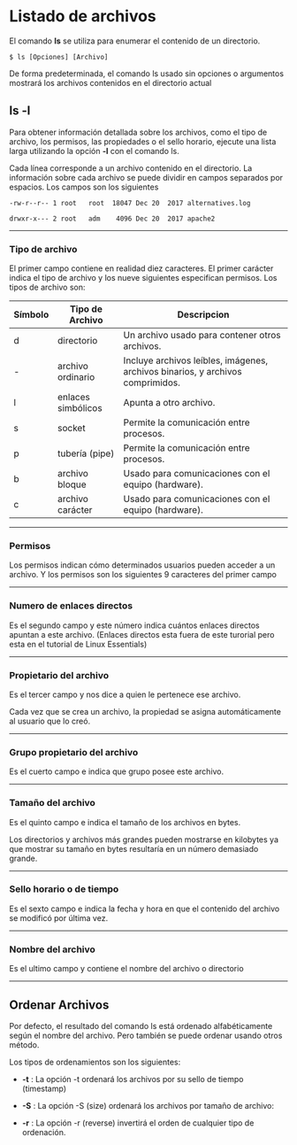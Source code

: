 # Listado de archivos

El comando **ls** se utiliza para enumerar el contenido de un directorio. 

```linux
$ ls [Opciones] [Archivo]
```

De forma predeterminada, el comando ls usado sin opciones o argumentos mostrará los archivos contenidos en el directorio actual

## ls -l

Para obtener información detallada sobre los archivos, como el tipo de archivo, los permisos, las propiedades o el sello horario, ejecute una lista larga utilizando la opción **-l** con el comando ls.

Cada línea corresponde a un archivo contenido en el directorio. La información sobre cada archivo se puede dividir en campos separados por espacios. Los campos son los siguientes

```terminal
-rw-r--r-- 1 root   root  18047 Dec 20  2017 alternatives.log       
            
drwxr-x--- 2 root   adm    4096 Dec 20  2017 apache2  
```
---

### Tipo de archivo
El primer campo contiene en realidad diez caracteres. El primer carácter indica el tipo de archivo y los nueve siguientes especifican permisos. Los tipos de archivo son:


| Símbolo  |  Tipo de Archivo |  Descripcion |
|-|-|-|
|d|	directorio	|Un archivo usado para contener otros archivos.|
| - |	archivo ordinario|	Incluye archivos leíbles, imágenes, archivos binarios, y archivos comprimidos.|
|l	|enlaces simbólicos|	Apunta a otro archivo.|
|s	|socket|	Permite la comunicación entre procesos.|
|p	|tubería (pipe)|	Permite la comunicación entre procesos.|
|b	|archivo bloque|	Usado para comunicaciones con el equipo (hardware).|
|c	|archivo carácter	|Usado para comunicaciones con el equipo (hardware).|
---
### Permisos

Los permisos indican cómo determinados usuarios pueden acceder a un archivo.
Y los permisos son los siguientes 9 caracteres del primer campo

---

### Numero de enlaces directos

Es el segundo campo y este número indica cuántos enlaces directos apuntan a este archivo.
(Enlaces directos esta fuera de este turorial pero esta en el tutorial de Linux Essentials)

---

### Propietario del archivo

Es el tercer campo y nos dice a quien le pertenece ese archivo.

Cada vez que se crea un archivo, la propiedad se asigna automáticamente al usuario que lo creó.

---

### Grupo propietario del archivo

Es el cuerto campo e indica que grupo posee este archivo.

---

### Tamaño del archivo

Es el quinto campo e indica el tamaño de los archivos en bytes.

Los directorios y archivos más grandes pueden mostrarse en kilobytes ya que mostrar su tamaño en bytes resultaría en un número demasiado grande. 

---

### Sello horario o de tiempo

Es el sexto campo e indica la fecha y hora en que el contenido del archivo se modificó por última vez.

---

### Nombre del archivo

Es el ultimo campo y contiene el nombre del archivo o directorio

---

## Ordenar Archivos

Por defecto, el resultado del comando ls está ordenado alfabéticamente según el nombre del archivo. Pero también se puede ordenar usando otros método.

Los tipos de ordenamientos son los siguientes:

- **-t** : La opción -t ordenará los archivos por su sello de tiempo (timestamp)

- **-S** : La opción -S (size) ordenará los archivos por tamaño de archivo:

- **-r** : La opción -r (reverse) invertirá el orden de cualquier tipo de ordenación. 





